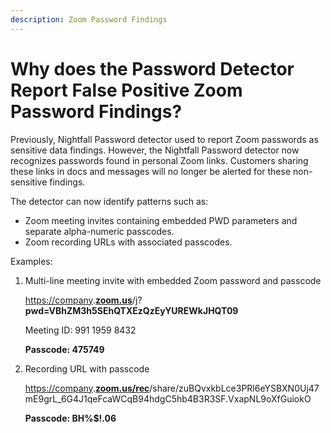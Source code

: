 ```yaml
---
description: Zoom Password Findings
---
```


# Why does the Password Detector Report False Positive Zoom Password Findings?

Previously, Nightfall Password detector used to report Zoom passwords as sensitive data findings. However, the Nightfall Password detector now recognizes passwords found in personal Zoom links. Customers sharing these links in docs and messages will no longer be alerted for these non-sensitive findings.

The detector can now identify patterns such as:

* Zoom meeting invites containing embedded PWD parameters and separate alpha-numeric passcodes.
* Zoom recording URLs with associated passcodes.

Examples:

1.  Multi-line meeting invite with embedded Zoom password and passcode

    [https://company](https://company).[**zoom.us**](http://zoom.us)/j?**pwd=VBhZM3h5SEhQTXEzQzEyYUREWkJHQT09**

    Meeting ID: 991 1959 8432

    **Passcode: 475749**
2.  Recording URL with passcode

    [https://company](https://company).[**zoom.us/rec**](http://zoom.us/rec)/share/zuBQvxkbLce3PRl6eYSBXN0Uj47mE9grL\_6G4J1qeFcaWCqB94hdgC5hb4B3R3SF.VxapNL9oXfGuiokO

    **Passcode: BH%$!.06**
